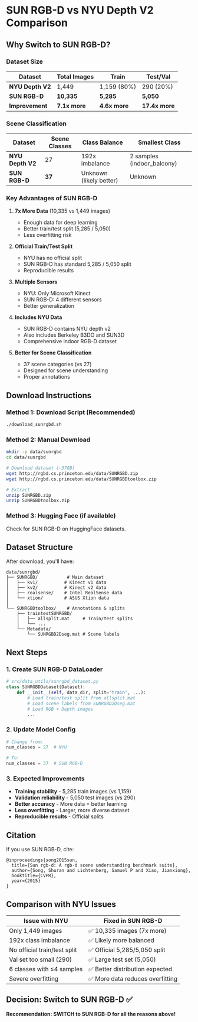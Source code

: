 # SUN RGB-D vs NYU Depth V2 Comparison

## Why Switch to SUN RGB-D?

### Dataset Size
| Dataset | Total Images | Train | Test/Val |
|---------|-------------|-------|----------|
| **NYU Depth V2** | 1,449 | 1,159 (80%) | 290 (20%) |
| **SUN RGB-D** | **10,335** | **5,285** | **5,050** |
| **Improvement** | **7.1x more** | **4.6x more** | **17.4x more** |

### Scene Classification
| Dataset | Scene Classes | Class Balance | Smallest Class |
|---------|--------------|---------------|----------------|
| **NYU Depth V2** | 27 | 192x imbalance | 2 samples (indoor_balcony) |
| **SUN RGB-D** | **37** | Unknown (likely better) | Unknown |

### Key Advantages of SUN RGB-D

1. **7x More Data** (10,335 vs 1,449 images)
   - Enough data for deep learning
   - Better train/test split (5,285 / 5,050)
   - Less overfitting risk

2. **Official Train/Test Split**
   - NYU has no official split
   - SUN RGB-D has standard 5,285 / 5,050 split
   - Reproducible results

3. **Multiple Sensors**
   - NYU: Only Microsoft Kinect
   - SUN RGB-D: 4 different sensors
   - Better generalization

4. **Includes NYU Data**
   - SUN RGB-D contains NYU depth v2
   - Also includes Berkeley B3DO and SUN3D
   - Comprehensive indoor RGB-D dataset

5. **Better for Scene Classification**
   - 37 scene categories (vs 27)
   - Designed for scene understanding
   - Proper annotations

## Download Instructions

### Method 1: Download Script (Recommended)
```bash
./download_sunrgbd.sh
```

### Method 2: Manual Download
```bash
mkdir -p data/sunrgbd
cd data/sunrgbd

# Download dataset (~37GB)
wget http://rgbd.cs.princeton.edu/data/SUNRGBD.zip
wget http://rgbd.cs.princeton.edu/data/SUNRGBDtoolbox.zip

# Extract
unzip SUNRGBD.zip
unzip SUNRGBDtoolbox.zip
```

### Method 3: Hugging Face (if available)
Check for SUN RGB-D on HuggingFace datasets.

## Dataset Structure

After download, you'll have:

```
data/sunrgbd/
├── SUNRGBD/           # Main dataset
│   ├── kv1/          # Kinect v1 data
│   ├── kv2/          # Kinect v2 data
│   ├── realsense/    # Intel RealSense data
│   └── xtion/        # ASUS Xtion data
│
└── SUNRGBDtoolbox/    # Annotations & splits
    ├── traintestSUNRGBD/
    │   ├── allsplit.mat     # Train/test splits
    │   └── ...
    └── Metadata/
        └── SUNRGBD2Dseg.mat # Scene labels
```

## Next Steps

### 1. Create SUN RGB-D DataLoader
```python
# src/data_utils/sunrgbd_dataset.py
class SUNRGBDDataset(Dataset):
    def __init__(self, data_dir, split='train', ...):
        # Load train/test split from allsplit.mat
        # Load scene labels from SUNRGBD2Dseg.mat
        # Load RGB + Depth images
        ...
```

### 2. Update Model Config
```python
# Change from:
num_classes = 27  # NYU

# To:
num_classes = 37  # SUN RGB-D
```

### 3. Expected Improvements
- **Training stability** - 5,285 train images (vs 1,159)
- **Validation reliability** - 5,050 test images (vs 290)
- **Better accuracy** - More data = better learning
- **Less overfitting** - Larger, more diverse dataset
- **Reproducible results** - Official splits

## Citation

If you use SUN RGB-D, cite:
```
@inproceedings{song2015sun,
  title={Sun rgb-d: A rgb-d scene understanding benchmark suite},
  author={Song, Shuran and Lichtenberg, Samuel P and Xiao, Jianxiong},
  booktitle={CVPR},
  year={2015}
}
```

## Comparison with NYU Issues

| Issue with NYU | Fixed in SUN RGB-D |
|---------------|-------------------|
| Only 1,449 images | ✅ 10,335 images (7x more) |
| 192x class imbalance | ✅ Likely more balanced |
| No official train/test split | ✅ Official 5,285/5,050 split |
| Val set too small (290) | ✅ Large test set (5,050) |
| 6 classes with ≤4 samples | ✅ Better distribution expected |
| Severe overfitting | ✅ More data reduces overfitting |

## Decision: Switch to SUN RGB-D ✅

**Recommendation: SWITCH to SUN RGB-D for all the reasons above!**
